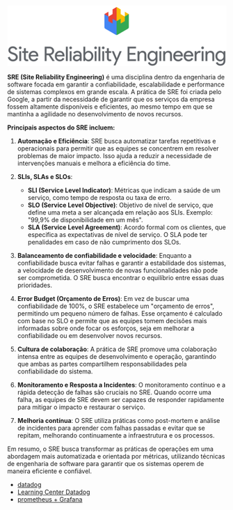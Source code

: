 <div>
   <img src="./sre/images/sitereliability.svg">
</div>

**SRE (Site Reliability Engineering)** é uma disciplina dentro da engenharia de software focada em garantir a confiabilidade, escalabilidade e performance de sistemas complexos em grande escala. A prática de SRE foi criada pelo Google, a partir da necessidade de garantir que os serviços da empresa fossem altamente disponíveis e eficientes, ao mesmo tempo em que se mantinha a agilidade no desenvolvimento de novos recursos.

**Principais aspectos do SRE incluem:**

1. **Automação e Eficiência**: SRE busca automatizar tarefas repetitivas e operacionais para permitir que as equipes se concentrem em resolver problemas de maior impacto. Isso ajuda a reduzir a necessidade de intervenções manuais e melhora a eficiência do time.

2. **SLIs, SLAs e SLOs**: 
   - **SLI (Service Level Indicator)**: Métricas que indicam a saúde de um serviço, como tempo de resposta ou taxa de erro.
   - **SLO (Service Level Objective)**: Objetivo de nível de serviço, que define uma meta a ser alcançada em relação aos SLIs. Exemplo: "99,9% de disponibilidade em um mês".
   - **SLA (Service Level Agreement)**: Acordo formal com os clientes, que especifica as expectativas de nível de serviço. O SLA pode ter penalidades em caso de não cumprimento dos SLOs.

3. **Balanceamento de confiabilidade e velocidade**: Enquanto a confiabilidade busca evitar falhas e garantir a estabilidade dos sistemas, a velocidade de desenvolvimento de novas funcionalidades não pode ser comprometida. O SRE busca encontrar o equilíbrio entre essas duas prioridades.

4. **Error Budget (Orçamento de Erros)**: Em vez de buscar uma confiabilidade de 100%, o SRE estabelece um "orçamento de erros", permitindo um pequeno número de falhas. Esse orçamento é calculado com base no SLO e permite que as equipes tomem decisões mais informadas sobre onde focar os esforços, seja em melhorar a confiabilidade ou em desenvolver novos recursos.

5. **Cultura de colaboração**: A prática de SRE promove uma colaboração intensa entre as equipes de desenvolvimento e operação, garantindo que ambas as partes compartilhem responsabilidades pela confiabilidade do sistema.

6. **Monitoramento e Resposta a Incidentes**: O monitoramento contínuo e a rápida detecção de falhas são cruciais no SRE. Quando ocorre uma falha, as equipes de SRE devem ser capazes de responder rapidamente para mitigar o impacto e restaurar o serviço.

7. **Melhoria contínua**: O SRE utiliza práticas como post-mortem e análise de incidentes para aprender com falhas passadas e evitar que se repitam, melhorando continuamente a infraestrutura e os processos.

Em resumo, o SRE busca transformar as práticas de operações em uma abordagem mais automatizada e orientada por métricas, utilizando técnicas de engenharia de software para garantir que os sistemas operem de maneira eficiente e confiável.

- [datadog](./datadog/datadog.md)
- [Learning Center Datadog](https://learn.datadoghq.com/courses/tps-workshop-datadog-101-for-sres)
- [prometheus + Grafana](./prometheus-grafana/)